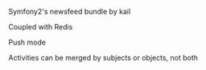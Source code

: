 Symfony2's newsfeed bundle by kail

Coupled with Redis

Push mode

Activities can be merged by subjects or objects, not both
